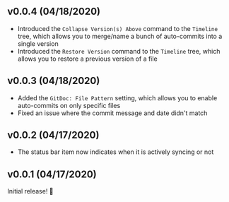 ## v0.0.4 (04/18/2020)

- Introduced the `Collapse Version(s) Above` command to the `Timeline` tree, which allows you to merge/name a bunch of auto-commits into a single version
- Introduced the `Restore Version` command to the `Timeline` tree, which allows you to restore a previous version of a file

## v0.0.3 (04/18/2020)

- Added the `GitDoc: File Pattern` setting, which allows you to enable auto-commits on only specific files
- Fixed an issue where the commit message and date didn't match

## v0.0.2 (04/17/2020)

- The status bar item now indicates when it is actively syncing or not

## v0.0.1 (04/17/2020)

Initial release! 🎉
